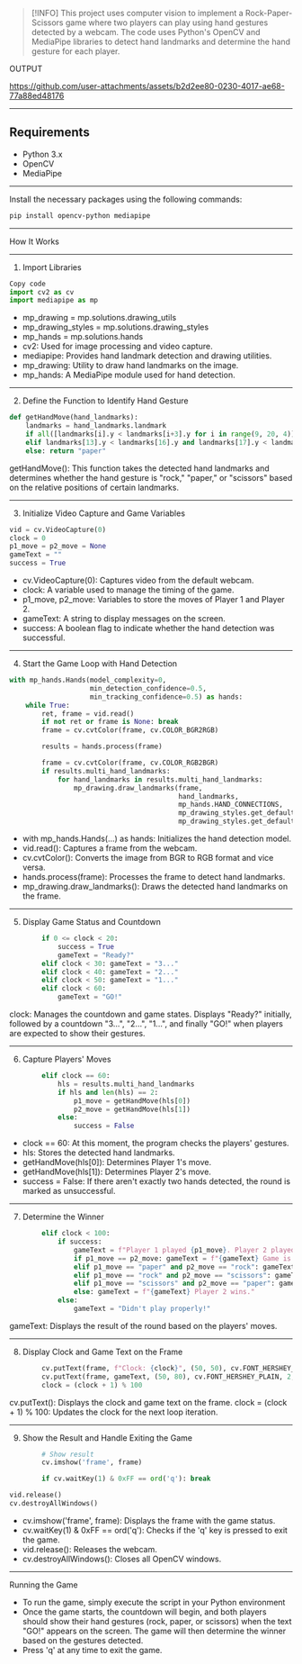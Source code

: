 >[!INFO]
>This project uses computer vision to implement a Rock-Paper-Scissors game where two players can play using hand gestures detected by a webcam. The code uses Python's OpenCV and MediaPipe libraries to detect hand landmarks and determine the hand gesture for each player.

OUTPUT

https://github.com/user-attachments/assets/b2d2ee80-0230-4017-ae68-77a88ed48176

-------------------------------------------------------------------------------------
## Requirements

- Python 3.x
- OpenCV
- MediaPipe

-------------------------------------------------------------------------------------

Install the necessary packages using the following commands:

```bash
pip install opencv-python mediapipe
```

-------------------------------------------------------------------------------------

How It Works

-------------------------------------------------------------------------------------

1. Import Libraries

```python
Copy code
import cv2 as cv
import mediapipe as mp
```

- mp_drawing = mp.solutions.drawing_utils
- mp_drawing_styles = mp.solutions.drawing_styles
- mp_hands = mp.solutions.hands
- cv2: Used for image processing and video capture.
- mediapipe: Provides hand landmark detection and drawing utilities.
- mp_drawing: Utility to draw hand landmarks on the image.
- mp_hands: A MediaPipe module used for hand detection.

-------------------------------------------------------------------------------------


2. Define the Function to Identify Hand Gesture

```python
def getHandMove(hand_landmarks):
    landmarks = hand_landmarks.landmark
    if all([landmarks[i].y < landmarks[i+3].y for i in range(9, 20, 4)]): return "rock"
    elif landmarks[13].y < landmarks[16].y and landmarks[17].y < landmarks[20].y: return "scissors"
    else: return "paper"
```

getHandMove(): This function takes the detected hand landmarks and determines whether the hand gesture is "rock," "paper," or "scissors" based on the relative positions of certain landmarks.

-------------------------------------------------------------------------------------


3. Initialize Video Capture and Game Variables

```python
vid = cv.VideoCapture(0)
clock = 0
p1_move = p2_move = None
gameText = ""
success = True
```
- cv.VideoCapture(0): Captures video from the default webcam.
- clock: A variable used to manage the timing of the game.
- p1_move, p2_move: Variables to store the moves of Player 1 and Player 2.
- gameText: A string to display messages on the screen.
- success: A boolean flag to indicate whether the hand detection was successful.

-------------------------------------------------------------------------------------

4. Start the Game Loop with Hand Detection

```python
with mp_hands.Hands(model_complexity=0,
                    min_detection_confidence=0.5,
                    min_tracking_confidence=0.5) as hands:
    while True:
        ret, frame = vid.read()
        if not ret or frame is None: break
        frame = cv.cvtColor(frame, cv.COLOR_BGR2RGB)

        results = hands.process(frame)

        frame = cv.cvtColor(frame, cv.COLOR_RGB2BGR)
        if results.multi_hand_landmarks:
            for hand_landmarks in results.multi_hand_landmarks:
                mp_drawing.draw_landmarks(frame,
                                          hand_landmarks,
                                          mp_hands.HAND_CONNECTIONS,
                                          mp_drawing_styles.get_default_hand_landmarks_style(),
                                          mp_drawing_styles.get_default_hand_connections_style())
 ```                                         
- with mp_hands.Hands(...) as hands: Initializes the hand detection model.
- vid.read(): Captures a frame from the webcam.
- cv.cvtColor(): Converts the image from BGR to RGB format and vice versa.
- hands.process(frame): Processes the frame to detect hand landmarks.
- mp_drawing.draw_landmarks(): Draws the detected hand landmarks on the frame.

-------------------------------------------------------------------------------------

5. Display Game Status and Countdown
   
```python
        if 0 <= clock < 20:
            success = True
            gameText = "Ready?"
        elif clock < 30: gameText = "3..."
        elif clock < 40: gameText = "2..."
        elif clock < 50: gameText = "1..."
        elif clock < 60:
            gameText = "GO!"
```
clock: Manages the countdown and game states. Displays "Ready?" initially, followed by a countdown "3...", "2...", "1...", and finally "GO!" when players are expected to show their gestures.

-------------------------------------------------------------------------------------

6. Capture Players' Moves

```python
        elif clock == 60:
            hls = results.multi_hand_landmarks
            if hls and len(hls) == 2:
                p1_move = getHandMove(hls[0])
                p2_move = getHandMove(hls[1])
            else:
                success = False
```
- clock == 60: At this moment, the program checks the players' gestures.
- hls: Stores the detected hand landmarks.
- getHandMove(hls[0]): Determines Player 1's move.
- getHandMove(hls[1]): Determines Player 2's move.
- success = False: If there aren't exactly two hands detected, the round is marked as unsuccessful.

-------------------------------------------------------------------------------------

7. Determine the Winner

```python
        elif clock < 100:
            if success:
                gameText = f"Player 1 played {p1_move}. Player 2 played {p2_move}."
                if p1_move == p2_move: gameText = f"{gameText} Game is tied."
                elif p1_move == "paper" and p2_move == "rock": gameText = f"{gameText} Player 1 wins."
                elif p1_move == "rock" and p2_move == "scissors": gameText = f"{gameText} Player 1 wins."
                elif p1_move == "scissors" and p2_move == "paper": gameText = f"{gameText} Player 1 wins."
                else: gameText = f"{gameText} Player 2 wins."
            else:
                gameText = "Didn't play properly!"
```
gameText: Displays the result of the round based on the players' moves.

-------------------------------------------------------------------------------------

8. Display Clock and Game Text on the Frame

```python
        cv.putText(frame, f"Clock: {clock}", (50, 50), cv.FONT_HERSHEY_PLAIN, 2, (0,255,255), 2, cv.LINE_AA)
        cv.putText(frame, gameText, (50, 80), cv.FONT_HERSHEY_PLAIN, 2, (0,255,255), 2, cv.LINE_AA)
        clock = (clock + 1) % 100
```
cv.putText(): Displays the clock and game text on the frame.
clock = (clock + 1) % 100: Updates the clock for the next loop iteration.

-------------------------------------------------------------------------------------

9. Show the Result and Handle Exiting the Game
```python
        # Show result
        cv.imshow('frame', frame)

        if cv.waitKey(1) & 0xFF == ord('q'): break

vid.release()
cv.destroyAllWindows()
```

- cv.imshow('frame', frame): Displays the frame with the game status.
- cv.waitKey(1) & 0xFF == ord('q'): Checks if the 'q' key is pressed to exit the game.
- vid.release(): Releases the webcam.
- cv.destroyAllWindows(): Closes all OpenCV windows.

-------------------------------------------------------------------------------------

Running the Game
- To run the game, simply execute the script in your Python environment
- Once the game starts, the countdown will begin, and both players should show their hand gestures (rock, paper, or scissors) when the text "GO!" appears on the screen. The game will then determine the winner based on the gestures detected.
- Press 'q' at any time to exit the game.
